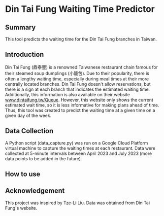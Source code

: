 # Din Tai Fung Waiting Time Predictor

## Summary
This tool predicts the waiting time for the Din Tai Fung branches in Taiwan.

## Introduction
Din Tai Fung (鼎泰豐) is a renowned Taiwanese restaurant chain famous for their steamed soup dumplings (小籠包). Due to their popularity, there is often a lengthy waiting time, especially during meal times at their more centrally located branches. Din Tai Fung doesn't allow reservations, but there is a sign at each branch that indicates the estimated waiting time. Additionally, this information is also available on their website www.dintaifung.tw/Queue. However, this website only shows the current estimated wait time, so it is less informative for making plans ahead of time. Thus, this tool was created to predict the waiting time at a given time on a given day of the week.

## Data Collection
A Python script (data_capture.py) was run on a Google Cloud Platform virtual machine to capture the waiting times at each restaurant. Data were collected at 5-minute intervals between April 2023 and July 2023 (more data points to be added in the future).

## How to use


## Acknowledgement
This project was inspired by Tze-Li Liu.
Data was obtained from Din Tai Fung's website. 
